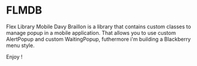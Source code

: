 FLMDB
====
Flex Library Mobile Davy Braillon is a library that contains custom classes to manage popup in a mobile application. That allows you to use custom AlertPopup and custom WaitingPopup, futhermore i'm building a Blackberry menu style.

Enjoy !
